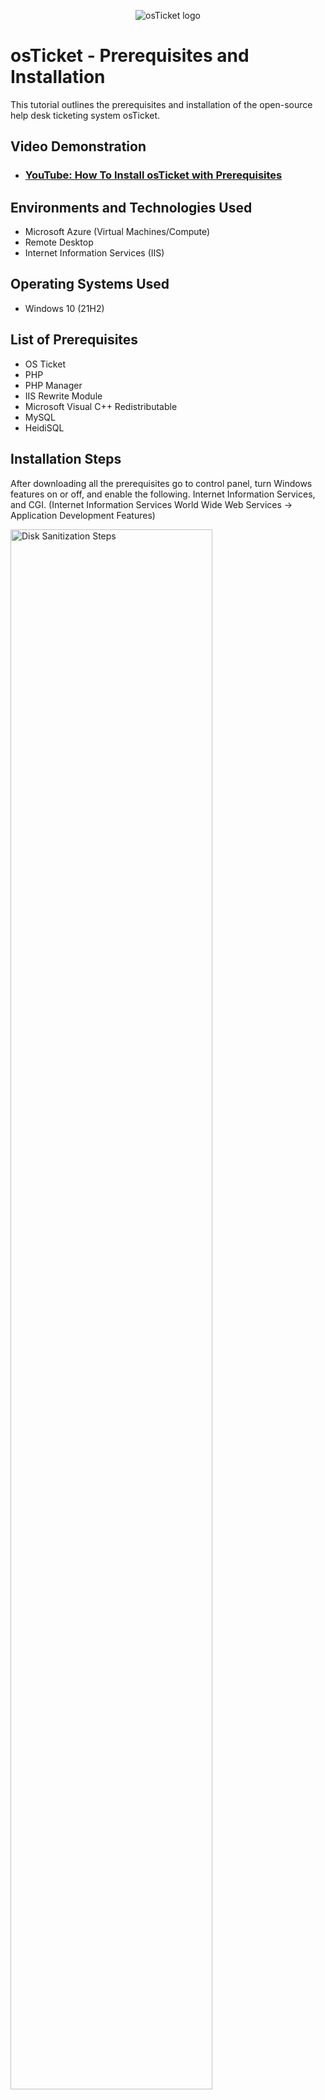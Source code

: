 <p align="center">
<img src="https://i.imgur.com/Clzj7Xs.png" alt="osTicket logo"/>
</p>

<h1>osTicket - Prerequisites and Installation</h1>
This tutorial outlines the prerequisites and installation of the open-source help desk ticketing system osTicket.<br />


<h2>Video Demonstration</h2>

- ### [YouTube: How To Install osTicket with Prerequisites](https://www.youtube.com)

<h2>Environments and Technologies Used</h2>

- Microsoft Azure (Virtual Machines/Compute)
- Remote Desktop
- Internet Information Services (IIS)

<h2>Operating Systems Used </h2>

- Windows 10</b> (21H2)

<h2>List of Prerequisites</h2>

- OS Ticket
- PHP
- PHP Manager
- IIS Rewrite Module
- Microsoft Visual C++ Redistributable
- MySQL
- HeidiSQL

<h2>Installation Steps</h2>
After downloading all the prerequisites go to control panel, turn Windows features on or off, and enable the following.
Internet Information Services, and CGI. (Internet Information Services World Wide Web Services -> Application Development Features)
</p>
<p>
<img src="https://i.imgur.com/FzvTdiX.png" height="80%" width="80%" alt="Disk Sanitization Steps"/>
</p>
<p>
Install PHP Manager and IIS Rewrite Module.
</p>
<br />
<p>
<img src="https://i.imgur.com/xgYdUM5.png" height="80%" width="80%" alt="Disk Sanitization Steps"/>
<img src="https://i.imgur.com/18il4Md.png" height="80%" width="80%" alt="Disk Sanitization Steps"/>
</p>
<p>
Crate a folder in C: drive named PHP, and transfer the contents of the PHP zip file into the PHP file in C: Drive.
</p>
<br />
<p>
<img src="https://i.imgur.com/kdjHyZC.png" height="80%" width="80%" alt="Disk Sanitization Steps"/>
<img src="https://i.imgur.com/m5y3aAa.png" height="80%" width="80%" alt="Disk Sanitization Steps"/>
</p>
<p>
Install Microsoft Visual C++ Redistributable and MySQL 

Note: for MySQL use Typical Setup, and Standard Configuration

Note: MySQL and HeidiSQL use the same password
</p>
<br />
<p>
<img src="https://i.imgur.com/CqiOBdo.png" height="80%" width="80%" alt="Disk Sanitization Steps"/>
<img src="https://i.imgur.com/ZsOJjo6.png" height="80%" width="80%" alt="Disk Sanitization Steps"/>
</p>
<p>
Start Internet Information Services Manager as admin, go to PHP manager,register new php version, and select the php-cgi.exe from Your C: Drive
</p>
<br />
<p>
<img src="https://i.imgur.com/94CRsFT.png" height="80%" width="80%" alt="Disk Sanitization Steps"/>
<img src="https://i.imgur.com/GxwLujF.png" height="80%" width="80%" alt="Disk Sanitization Steps"/>
<img src="https://i.imgur.com/tGcnVUp.png" height="80%" width="80%" alt="Disk Sanitization Steps"/>
<img src="https://i.imgur.com/ezauWJW.png" height="80%" width="80%" alt="Disk Sanitization Steps"/>
</p>
<p>
Copy the upload folder from the zip OSticket folder to wwwroot (C:\inetpub). rename upload to osticket
</p>
<br />
<p>
<img src="https://i.imgur.com/DJmEXEB.png" height="80%" width="80%" alt="Disk Sanitization Steps"/>
  <img src="https://i.imgur.com/DJmEXEB.png" height="80%" width="80%" alt="Disk Sanitization Steps"/>
</p>
<p>
Go back to IIS Manager. 
  
Use the drop down to get to osticket,double click on PHP Manager click on Enable or Disable an extention, and enable the following 
  
  php_imap.dll 
  
  php_intl.dll 
  
  php_opcache.dll

</p>
<br />
<p>
<img src="https://i.imgur.com/DJmEXEB.png" height="80%" width="80%" alt="Disk Sanitization Steps"/>
<img src="https://i.imgur.com/DJmEXEB.png" height="80%" width="80%" alt="Disk Sanitization Steps"/>
<img src="https://i.imgur.com/DJmEXEB.png" height="80%" width="80%" alt="Disk Sanitization Steps"/>
<img src="https://i.imgur.com/DJmEXEB.png" height="80%" width="80%" alt="Disk Sanitization Steps"/>
<img src="https://i.imgur.com/DJmEXEB.png" height="80%" width="80%" alt="Disk Sanitization Steps"/>
</p>
<p>
Go to the include folder in C: Drive (C:\inetpub\wwwroot\osticket) and rename ost-sampleconfig.php to ost-config.php.
Then, disable inheritence (right click ost-config, properties, security, advance) and add new full access permissions (still in advance settings, add, select new principal, type everyone, full control)
</p>
<br />
<p>
<img src="https://i.imgur.com/DJmEXEB.png" height="80%" width="80%" alt="Disk Sanitization Steps"/>
<img src="https://i.imgur.com/DJmEXEB.png" height="80%" width="80%" alt="Disk Sanitization Steps"/>
</p>
<p>
Intall HeidiSQL and create a new session with the password you created from MySQL. 
  
Then add a new database named os ticket ( right click on Heidi, Create new, Database)
</p>
<br />
<p>
<img src="https://i.imgur.com/DJmEXEB.png" height="80%" width="80%" alt="Disk Sanitization Steps"/>
  <img src="https://i.imgur.com/DJmEXEB.png" height="80%" width="80%" alt="Disk Sanitization Steps"/>
</p>
<p>
Go to IIS Manager go to os ticket through the drop down and click on Browse*:80, click continue, enter your user and password from HeidiSQL MYSQL Database is Osticket.
Fill in the rest of the information by tourself then click install.
</p>
<br />
<p>
<img src="https://i.imgur.com/DJmEXEB.png" height="80%" width="80%" alt="Disk Sanitization Steps"/>
<img src="https://i.imgur.com/DJmEXEB.png" height="80%" width="80%" alt="Disk Sanitization Steps"/>
</p>
<p>
Delete the setup folder (C:\inetpub\wwwroot\osTicket) and change ost-config.php to read only
</p>
<br />
<p>
<img src="https://i.imgur.com/DJmEXEB.png" height="80%" width="80%" alt="Disk Sanitization Steps"/>
<img src="https://i.imgur.com/DJmEXEB.png" height="80%" width="80%" alt="Disk Sanitization Steps"/>
</p>
<p>
Congrats you've install os ticket for guest login use http://localhost/osTicket/

For agents and admins use  http://localhost/osTicket/scp/login.php
